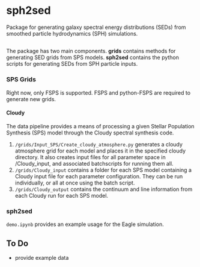 
# sph2sed

Package for generating galaxy spectral energy distributions (SEDs) from smoothed particle hydrodynamics (SPH) simulations.

## 

The package has two main components. 
**grids** contains methods for generating SED grids from SPS models. 
**sph2sed** contains the python scripts for generating SEDs from SPH particle inputs.

### SPS Grids

Right now, only FSPS is supported. FSPS and python-FSPS are required to generate new grids.

#### Cloudy 

The data pipeline provides a means of processing a given Stellar Population Synthesis (SPS) model through the Cloudy spectral synthesis code.

1. `/grids/Input_SPS/Create_cloudy_atmosphere.py` generates a cloudy atmosphere grid for each model and places it in the specified cloudy directory. It also creates input files for all parameter space in /Cloudy_input, and associated batchscripts for running them all.
2. `/grids/Cloudy_input` contains a folder for each SPS model containing a Cloudy input file for each parameter configuration. They can be run individually, or all at once using the batch script.
3. `/grids/Cloudy_output` contains the continuum and line information from each Cloudy run for each SPS model.

### sph2sed

`demo.ipynb` provides an example usage for the Eagle simulation.

## To Do

- provide example data
